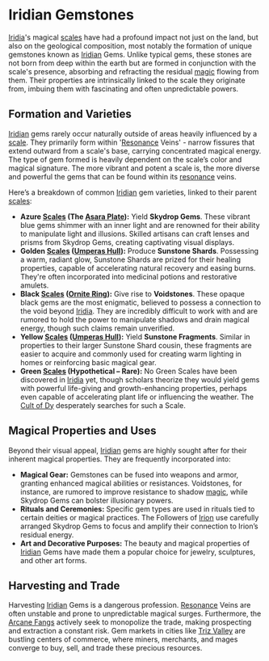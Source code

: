 # Iridian Gemstones

[Iridia](/geography/world/iridia.md)'s magical [scales](/geography/landmark/scale.md) have had a profound impact not just on the land, but also on the geological composition, most notably the formation of unique gemstones known as [Iridian](/being/species/iridian.md) Gems. Unlike typical gems, these stones are not born from deep within the earth but are formed in conjunction with the scale's presence, absorbing and refracting the residual [magic](/structure/mechanic/magic.md) flowing from them. Their properties are intrinsically linked to the scale they originate from, imbuing them with fascinating and often unpredictable powers.

## Formation and Varieties

[Iridian](/being/species/iridian.md) gems rarely occur naturally outside of areas heavily influenced by a [scale](/geography/landmark/scale.md). They primarily form within '[Resonance](/generated/resonance/resonance.md) Veins' - narrow fissures that extend outward from a scale's base, carrying concentrated magical energy. The type of gem formed is heavily dependent on the scale’s color and magical signature. The more vibrant and potent a scale is, the more diverse and powerful the gems that can be found within its [resonance](/structure/mechanic/resonance.md) veins.

Here’s a breakdown of common [Iridian](/being/species/iridian.md) gem varieties, linked to their parent [scales](/geography/landmark/scale.md):

*   **Azure [Scales](/geography/landmark/scale.md) (The [Asara Plate](/geography/scale/asara-plate.md)):** Yield **Skydrop Gems**. These vibrant blue gems shimmer with an inner light and are renowned for their ability to manipulate light and illusions. Skilled artisans can craft lenses and prisms from Skydrop Gems, creating captivating visual displays.
*   **Golden [Scales](/geography/landmark/scale.md) ([Umperas Hull](/geography/scale/umperas-hull.md)):** Produce **Sunstone Shards**. Possessing a warm, radiant glow, Sunstone Shards are prized for their healing properties, capable of accelerating natural recovery and easing burns. They're often incorporated into medicinal potions and restorative amulets.
*   **Black [Scales](/geography/landmark/scale.md) ([Ornite Ring](/geography/scale/ornite-ring.md)):** Give rise to **Voidstones**. These opaque black gems are the most enigmatic, believed to possess a connection to the void beyond [Iridia](/geography/world/iridia.md). They are incredibly difficult to work with and are rumored to hold the power to manipulate shadows and drain magical energy, though such claims remain unverified.
*   **Yellow [Scales](/geography/landmark/scale.md) ([Umperas Hull](/geography/scale/umperas-hull.md)):** Yield **Sunstone Fragments**. Similar in properties to their larger Sunstone Shard cousin, these fragments are easier to acquire and commonly used for creating warm lighting in homes or reinforcing basic magical gear.
*   **Green [Scales](/geography/landmark/scale.md) (Hypothetical – Rare):** No Green Scales have been discovered in [Iridia](/geography/world/iridia.md) yet, though scholars theorize they would yield gems with powerful life-giving and growth-enhancing properties, perhaps even capable of accelerating plant life or influencing the weather. The [Cult of Dy](/structure/society/factions/cult-of-dy.md) desperately searches for such a Scale.

## Magical Properties and Uses

Beyond their visual appeal, [Iridian](/being/species/iridian.md) gems are highly sought after for their inherent magical properties. They are frequently incorporated into:

*   **Magical Gear:** Gemstones can be fused into weapons and armor, granting enhanced magical abilities or resistances. Voidstones, for instance, are rumored to improve resistance to shadow [magic](/structure/mechanic/magic.md), while Skydrop Gems can bolster illusionary powers.
*   **Rituals and Ceremonies:** Specific gem types are used in rituals tied to certain deities or magical practices. The Followers of [Irion](/being/deity/irion.md) use carefully arranged Skydrop Gems to focus and amplify their connection to Irion’s residual energy.
*   **Art and Decorative Purposes:** The beauty and magical properties of [Iridian](/being/species/iridian.md) Gems have made them a popular choice for jewelry, sculptures, and other art forms.

## Harvesting and Trade

Harvesting [Iridian](/being/species/iridian.md) Gems is a dangerous profession. [Resonance](/generated/resonance/resonance.md) Veins are often unstable and prone to unpredictable magical surges. Furthermore, the [Arcane Fangs](/structure/society/factions/arcane-fangs.md) actively seek to monopolize the trade, making prospecting and extraction a constant risk. Gem markets in cities like [Triz Valley](/geography/settlement/city/triz-valley.md) are bustling centers of commerce, where miners, merchants, and mages converge to buy, sell, and trade these precious resources.
